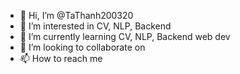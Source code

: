 - 👋 Hi, I’m @TaThanh200320
- 👀 I’m interested in CV, NLP, Backend
- 🌱 I’m currently learning CV, NLP, Backend web dev
- 💞️ I’m looking to collaborate on
- 📫 How to reach me

<!---
TaThanh200320/TaThanh200320 is a ✨ special ✨ repository because its `README.md` (this file) appears on your GitHub profile.
You can click the Preview link to take a look at your changes.
--->
